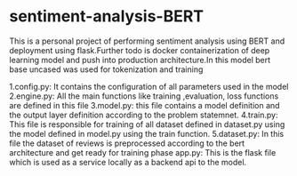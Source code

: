 # sentiment-analysis-BERT

This is a personal project of performing sentiment analysis using BERT and deployment using flask.Further todo is docker containerization of deep learning model and push into production architecture.In this model bert base uncased was used for tokenization and training 

1.config.py: It contains the configuration of all parameters used in the model
2.engine.py: All the main functions like training ,evaluation, loss functions are defined in this file
3.model.py: this file contains a model definition and the output layer definition according to the problem statemnet.
4.train.py: This file is responsible for training of all dataset defined in dataset.py using the model defined in model.py using the train function.
5.dataset.py: In this file the dataset of reviews is preprocessed according to the bert architecture and get ready for training phase 
app.py: This is the flask file which is used as a service locally as a backend api to the model.
